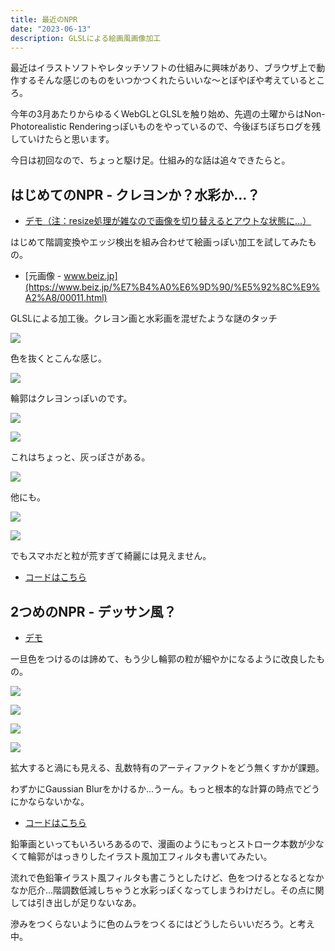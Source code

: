 ```yaml
---
title: 最近のNPR
date: "2023-06-13"
description: GLSLによる絵画風画像加工
---
```


最近はイラストソフトやレタッチソフトの仕組みに興味があり、ブラウザ上で動作するそんな感じのものをいつかつくれたらいいな〜とぼやぼや考えているところ。

今年の3月あたりからゆるくWebGLとGLSLを触り始め、先週の土曜からはNon-Photorealistic Renderingっぽいものをやっているので、今後ぼちぼちログを残していけたらと思います。

今日は初回なので、ちょっと駆け足。仕組み的な話は追々できたらと。

## はじめてのNPR - クレヨンか？水彩か…？

- [デモ（注：resize処理が雑なので画像を切り替えるとアウトな状態に…）](https://tetracalibers.github.io/webgl-practice-ground/watercolor-pencil-image/)

はじめて階調変換やエッジ検出を組み合わせて絵画っぽい加工を試してみたもの。

- [元画像 - www.beiz.jp](https://www.beiz.jp/%E7%B4%A0%E6%9D%90/%E5%92%8C%E9%A2%A8/00011.html)

GLSLによる加工後。クレヨン画と水彩画を混ぜたような謎のタッチ

![](../../assets/blog/2023-06-13-npr/goldfish-color-1.png)

色を抜くとこんな感じ。

![](../../assets/blog/2023-06-13-npr/goldfish-mono-1.png)

輪郭はクレヨンっぽいのです。

![](../../assets/blog/2023-06-13-npr/tomixy-color-1.png)

![](../../assets/blog/2023-06-13-npr/mountain-mono-1.png)

これはちょっと、灰っぽさがある。

![](../../assets/blog/2023-06-13-npr/mountain-color-1.png)

他にも。

![](../../assets/blog/2023-06-13-npr/leaves-mono-1.png)

![](../../assets/blog/2023-06-13-npr/leaves-color-1.png)

でもスマホだと粒が荒すぎて綺麗には見えません。

- [コードはこちら](https://github.com/tetracalibers/webgl-practice-ground/tree/main/src/canvas/watercolor-pencil-image)

## 2つめのNPR - デッサン風？

- [デモ](https://tetracalibers.github.io/webgl-practice-ground/gray-pencil-image/)

一旦色をつけるのは諦めて、もう少し輪郭の粒が細やかになるように改良したもの。

![](../../assets/blog/2023-06-13-npr/goldfish-mono-2.png)

![](../../assets/blog/2023-06-13-npr/mountain-mono-2.png)

![](../../assets/blog/2023-06-13-npr/leaves-mono-2.png)

![](../../assets/blog/2023-06-13-npr/cat-mono-1.png)

拡大すると渦にも見える、乱数特有のアーティファクトをどう無くすかが課題。

わずかにGaussian Blurをかけるか…うーん。もっと根本的な計算の時点でどうにかならないかな。

- [コードはこちら](https://github.com/tetracalibers/webgl-practice-ground/tree/main/src/canvas/gray-pencil-image)

鉛筆画といってもいろいろあるので、漫画のようにもっとストローク本数が少なくて輪郭がはっきりしたイラスト風加工フィルタも書いてみたい。

流れで色鉛筆イラスト風フィルタも書こうとしたけど、色をつけるとなるとなかなか厄介…階調数低減しちゃうと水彩っぽくなってしまうわけだし。その点に関しては引き出しが足りないなあ。

滲みをつくらないように色のムラをつくるにはどうしたらいいだろう。と考え中。
